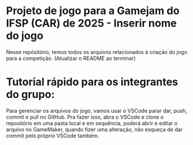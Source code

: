 # Projeto de jogo para a Gamejam do IFSP (CAR) de 2025 - Inserir nome do jogo
Nesse repósitório, temos todos os arquivos relacionados à criação do jogo para a competição. (Atualizar o README ao terminar)

# Tutorial rápido para os integrantes do grupo:
Para gerenciar os arquivos do jogo, vamos usar o VSCode parar dar, push, commit e pull no GitHub. Pra fazer isso, abra o VSCode e clone o repositório em uma pasta local e em sequência, poderá abrir e editar o arquivo no GameMaker, quando fizer uma alteração, não esqueça de dar commit pelo próprio VSCode também.
